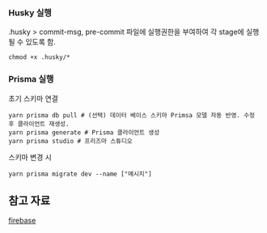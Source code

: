

### Husky 실행
.husky > commit-msg, pre-commit 파일에 실행권한을 부여하여 각 stage에 실행될 수 있도록 함.
```
chmod +x .husky/*
```

### Prisma 실행
초기 스키마 연결
```
yarn prisma db pull # (선택) 데이터 베이스 스키마 Primsa 모델 자동 반영. 수정 후 클라이언트 재생성.
yarn prisma generate # Prisma 클라이언트 생성
yarn prisma studio # 프리즈마 스튜디오
```

스키마 변경 시
```
yarn prisma migrate dev --name ["메시지"]
```


## 참고 자료 
[firebase](https://velog.io/@sanglee/Next.js-Firebase%EB%A1%9C-%EC%96%B4%ED%94%8C%EB%A6%AC%EC%BC%80%EC%9D%B4%EC%85%98-%EB%A7%8C%EB%93%A4%EA%B8%B0)